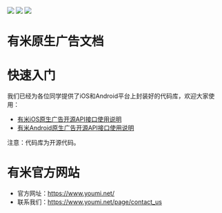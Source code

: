 [![](https://img.shields.io/badge/license-MIT-blue.svg)](LICENSE) [![](https://img.shields.io/badge/android-1.2.2-blue.svg)](https://github.com/youmi/nativead/releases/tag/android-1.2.2) [![](https://img.shields.io/badge/ios-1.0.6-blue.svg)](https://github.com/youmi/nativead/releases/tag/1.0.6)

有米原生广告文档
===========

# 快速入门

我们已经为各位同学提供了iOS和Android平台上封装好的代码库，欢迎大家使用：

* [有米iOS原生广告开源API接口使用说明](YMNativeAdS-iOS)
* [有米Android原生广告开源API接口使用说明](YMNativeAdS-android)

注意：代码库为开源代码。

# 有米官方网站

* 官方网址：https://www.youmi.net/
* 联系我们：https://www.youmi.net/page/contact_us

